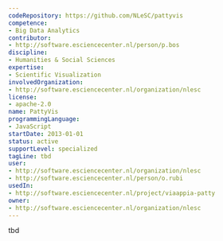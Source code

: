```yaml
---
codeRepository: https://github.com/NLeSC/pattyvis
competence:
- Big Data Analytics
contributor:
- http://software.esciencecenter.nl/person/p.bos
discipline:
- Humanities & Social Sciences
expertise:
- Scientific Visualization
involvedOrganization:
- http://software.esciencecenter.nl/organization/nlesc
license:
- apache-2.0
name: PattyVis
programmingLanguage:
- JavaScript
startDate: 2013-01-01
status: active
supportLevel: specialized
tagLine: tbd
user:
- http://software.esciencecenter.nl/organization/nlesc
- http://software.esciencecenter.nl/person/o.rubi
usedIn:
- http://software.esciencecenter.nl/project/viaappia-patty
owner: 
- http://software.esciencecenter.nl/organization/nlesc
---
```

tbd
